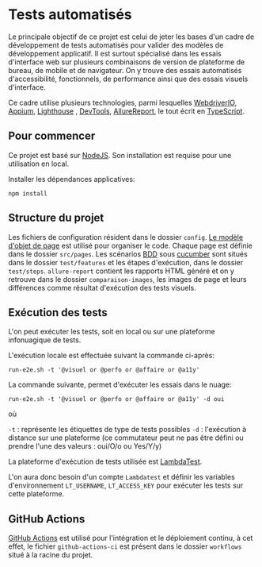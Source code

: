 # Tests automatisés


Le principale objectif de ce projet est celui de jeter les bases d'un cadre de développement de tests automatisés pour valider des modèles de développement applicatif. Il est surtout spécialisé dans les essais d'interface web sur plusieurs combinaisons de version de plateforme de bureau, de mobile et de navigateur. On y trouve des essais automatisés d'accessibilité, fonctionnels, de performance ainsi que des essais visuels d'interface. 

Ce cadre utilise plusieurs technologies, parmi lesquelles [WebdriverIO](https://webdriver.io/), [Appium](https://webdriver.io/), [Lighthouse](https://developer.chrome.com/docs/lighthouse/overview/) , [DevTools](https://developer.chrome.com/docs/devtools?hl=fr), [AllureReport](https://webdriver.io/docs/allure-reporter/), le tout écrit en [TypeScript](https://www.typescriptlang.org/).

## Pour commencer

Ce projet est basé sur [NodeJS](https://nodejs.org/en/learn/getting-started/how-to-install-nodejs). Son installation est requise pour une utilisation en local.

Installer les dépendances applicatives:

```shell
npm install
```

## Structure du projet

Les fichiers de configuration résident dans le dossier `config`. [Le modèle d'objet de page](https://martinfowler.com/bliki/PageObject.html) est utilisé pour organiser le code. Chaque page est définie dans le dossier `src/pages`. Les scénarios [BDD](https://martinfowler.com/bliki/GivenWhenThen.html) sous [cucumber](https://cucumber.io/docs/installation/javascript/) sont situés dans le dossier  `test/features` et les étapes d'exécution, dans le dossier `test/steps`. `allure-report` contient les rapports HTML généré et on y retrouve dans le dossier `comparaison-images`, les images de page et leurs différences comme résultat d'exécution des tests visuels.

## Exécution des tests

L'on peut exécuter les tests, soit en local ou sur une plateforme infonuagique de tests.

L'exécution locale est effectuée suivant la commande ci-après:

```shell
run-e2e.sh -t '@visuel or @perfo or @affaire or @a11y'
```

La commande suivante, permet d'exécuter les essais dans le nuage:

```shell
run-e2e.sh -t '@visuel or @perfo or @affaire or @a11y' -d oui
```
où 

`-t` : représente les étiquettes de type de tests possibles
`-d` : l'exécution à distance sur une plateforme (ce commutateur peut ne pas être défini ou prendre l'une des valeurs : oui/O/o ou Yes/Y/y)

La plateforme d'exécution de tests utilisée est [LambdaTest](https://www.lambdatest.com/).

L'on aura donc besoin d'un compte `Lambdatest` et définir les variables d'environnement `LT_USERNAME`, `LT_ACCESS_KEY` pour exécuter les tests sur cette plateforme.


## GitHub Actions

[GitHub Actions](https://docs.github.com/en/actions) est utilisé pour l'intégration et le déploiement continu, à cet effet, le fichier `github-actions-ci` est présent dans le dossier `workflows` situé à la racine du projet.
